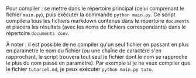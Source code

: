 Pour compiler : se mettre dans le répertoire principal (celui comprenant le fichier `main.py`), puis exécuter la commande `python main.py`. Ce script compilera tous les fichiers markdown contenus dans le répertoire `documents` et placera les résultats (avec les noms de fichiers correspondants) dans le répertoire `documents conv`.

À noter : il est possible de ne compiler qu'un seul fichier en passant en plus en paramètre le nom du fichier (ou une chaîne de caractère s'en rapprochant, le script trouvera tout seul le fichier dont le nom se rapproche le plus du nom passé en paramètre). Par exemple si je ne veux compiler que le fichier `tutoriel.md`, je peux exécuter `python main.py tuto`.
